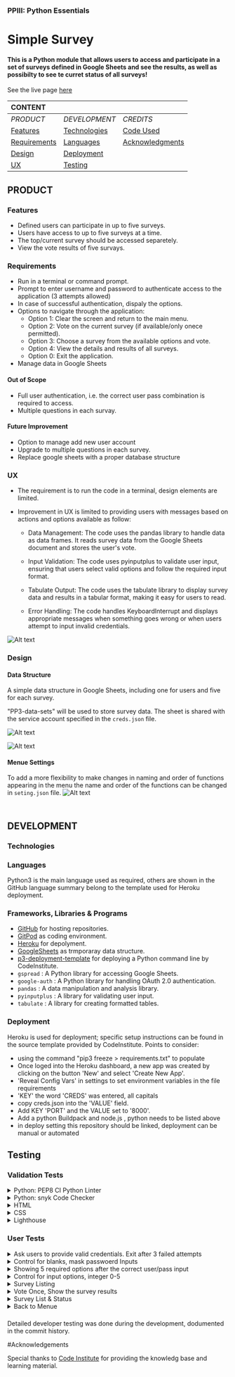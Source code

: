 
### PPIII: Python Essentials
# Simple Survey

#### This is a Python module that allows users to access and participate in a set of surveys defined in Google Sheets and see the results, as well as possibilty to see te curret status of all surveys!
See the live page [here](https://nb1355pp3.herokuapp.com/)

|**CONTENT**                  |                              |               |
| :---------------------------| :----------------------------| :-------------|
|*PRODUCT*                    |*DEVELOPMENT*                 |*CREDITS*      |
|[Features](#features)        |[Technologies](#technologies) |[Code Used](#code-used)|
|[Requirements](#requirements) |[Languages](#languages)       | [Acknowledgments](#acknowledgments)|
|[Design](#design)            |[Deployment](#deployment)
|[UX](#ux)                    |[Testing](#testing)|


## PRODUCT


### Features

* Defined users can participate in up to five surveys.
* Users have access to up to five surveys at a time.
* The top/current survey should be accessed separetely.
* View the vote results of five survays. 

### Requirements

* Run in a terminal or command prompt.
*  Prompt to enter username and password to authenticate access to the application (3 attempts allowed)
* In case of successful authentication, dispaly the options.
* Options to navigate through the application:
    - Option 1: Clear the screen and return to the main menu.
    - Option 2: Vote on the current survey (if available/only onece permitted).
    - Option 3: Choose a survey from the available options and vote.
    - Option 4: View the details and results of all surveys.
    - Option 0: Exit the application.
* Manage data in Google Sheets

#### Out of Scope
  - Full user authentication, i.e. the correct user pass combination is required to access.
  - Multiple questions in each survay.
#### Future Improvement
  - Option to manage add new user account
  - Upgrade to multiple questions in each survey.
  - Replace google sheets with a proper database structure


### UX
* The requirement is to run the code in a terminal, design elements are limited.
* Improvement in UX is limited to providing users with messages based on actions and options available as follow:

  - Data Management: The code uses the pandas library to handle data as data frames. It reads survey data from the Google Sheets document and stores the user's vote.

  - Input Validation: The code uses pyinputplus to validate user input, ensuring that users select valid options and follow the required input format.

  - Tabulate Output: The code uses the tabulate library to display survey data and results in a tabular format, making it easy for users to read.

  - Error Handling: The code handles KeyboardInterrupt and displays appropriate messages when something goes wrong or when users attempt to input invalid credentials.

![Alt text](_docs/screenshots/docUX.jpg)
### Design 
#### Data Structure
A simple data structure in Google Sheets, including one for users and five for each survey. 

"PP3-data-sets" will be used to store survey data. The sheet is shared with the service account specified in the `creds.json` file.


![Alt text](_docs/screenshots/docUsers.jpg)

![Alt text](_docs/screenshots/docSurveys.jpg)

#### Menue Settings
To add a more flexibility to make changes in naming and order of functions appearing in the menu the name and order of the functions can be changed in `seting.json` file.
![Alt text](_docs/screenshots/docSetings.jpg)

## <br> DEVELOPMENT

### Technologies

### Languages
Python3 is the main language used as required, others are shown in the GitHub language summary belong to the template used for Heroku deployment. 

### Frameworks, Libraries & Programs
- [GitHub](https://github.com/) for hosting repositories.
- [GitPod](https://www.gitpod.io/) as coding environment.
- [Heroku](https://www.heroku.com/) for depolyment.
- [GoogleSheets](https://docs.google.com/spreadsheets/d/1qk_3zw3pQ4fQajFxBfsYQQoSYu33s69l2VDi7di3k6U/edit?usp=sharing) as trmporaray data structure.
- [p3-deployment-template](https://github.com/Code-Institute-Org/p3-template) for deploying a Python command line by CodeInstitute.
- `gspread` : A Python library for accessing Google Sheets.
- `google-auth` : A Python library for handling OAuth 2.0 authentication.
- `pandas` : A data manipulation and analysis library.
- `pyinputplus` : A library for validating user input.
- `tabulate` : A library for creating formatted tables.

### Deployment
Heroku is used for deployment; specific setup instructions can be found in the source template provided by CodeInstitute.
Points to consider:
- using the command "pip3 freeze > requirements.txt" to populate
- Once loged into the Heroku dashboard, a new app was created by clicking on the button 'New' and select 'Create New App'.
- 'Reveal Config Vars' in settings to set environment variables in the file requirements
- 'KEY' the word 'CREDS' was entered, all capitals
- copy creds.json into the 'VALUE' field.
- Add KEY 'PORT' and the VALUE set to '8000'.
- Add a python Buildpack and node.js , python needs to be listed above 
- in deploy setting this repository should be linked, deployment can be manual or automated


## Testing

### Validation Tests

<details><summary>Python: PEP8 CI Python Linter</summary>
<img src="_docs/screenshots/testLinter.jpg"></details>

<details><summary>Python: snyk Code Checker</summary>
<img src="_docs/screenshots/testSnyk.jpg"></details>

<details><summary>HTML</summary>
<img src="_docs/screenshots/testHtml.jpg"></details>

<details><summary>CSS</summary>
<img src="_docs/screenshots/testCss.jpg"></details>

<details><summary>Lighthouse</summary>
<img src="_docs/screenshots/testLighthouse.jpg"></details>

### User Tests

<details><summary>Ask users to provide valid credentials. Exit after 3 failed attempts</summary>
User's credentials are verified against the data in the "users" worksheet of the Google Sheets document <img src="_docs/screenshots/test01LogInFalse.jpg">
</details>

<details><summary>Control for blanks, mask passwoerd Inputs</summary>
<img src="_docs/screenshots/test03BlankMask.jpg">
</details>

<details><summary>Showing 5 required options after the correct user/pass input</summary>
<img src="_docs/screenshots/test02LogInTrue.jpg">
</details>

<details><summary>Control for input options, integer 0-5</summary>
<img src="_docs/screenshots/test05OptionControl.jpg">
</details>

<details><summary>Survey Listing</summary> Retrieves a list of available surveys from the Google  Sheets document. It displays the survey ID, question, status, and whether the user has already voted for each survey.
<img src="_docs/screenshots/test04SurveyList.jpg">
<img src="_docs/screenshots/test06SurveyGet.jpg">
</details>

<details><summary>Vote Once, Show the survey results</summary>
After voting, the code displays the survey results, including the question and the current distribution of votes.
<img src="_docs/screenshots/test07VoteOnce.jpg"></details>

<details><summary>Survey List & Status</summary>
<img src="_docs/screenshots/test08ListStat.jpg"></details>

<details><summary>Back to Menue</summary>
The main menu is available after any option runs except after 0/Exit. Option 1/Clear is available to clear the screen and go back to the menu.
 <img src="_docs/screenshots/test09OptionsRun.jpg"></details>

###
Detailed developer testing was done during the development, dodumented in the commit history.

#Acknowledgements

Special thanks to [Code Institute](https://learn.codeinstitute.net/dashboard) for providing the knowledg base and learning material.
